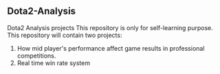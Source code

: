 ## Dota2-Analysis
Dota2 Analysis projects
This repository is only for self-learning purpose. This repository will contain two projects: 
1. How mid player's performance affect game results in professional competitions.
2. Real time win rate system
